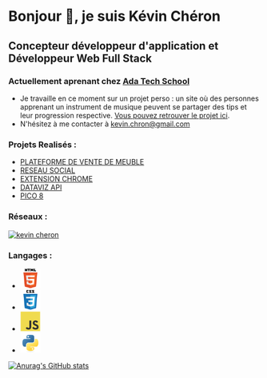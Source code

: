 # Bonjour 👋, je suis Kévin Chéron

## Concepteur développeur d'application et Développeur Web Full Stack

### Actuellement aprenant chez [Ada Tech School](https://adatechschool.fr/)

- Je travaille en ce moment sur un projet perso : un site où des personnes apprenant un instrument de musique peuvent se partager des tips et leur progression respective. [Vous pouvez retrouver le projet ici](https://github.com/TheUtopy/MelodySync).
- N'hésitez à me contacter à [kevin.chron@gmail.com](mailto:kevin.chron@gmail.com)

### Projets Realisés :

- [PLATEFORME DE VENTE DE MEUBLE](https://github.com/TheUtopy/projet-collectif---plateforme-de-vente-de-meubles-meublea)
- [RESEAU SOCIAL](https://github.com/TheUtopy/projet-collectif---reseau-social-php-game4ever)
- [EXTENSION CHROME](https://github.com/TheUtopy/projet-collectif---extension-chrome-kevin-edward-marion)
- [DATAVIZ API](https://github.com/TheUtopy/projet-collectif---dataviz-api-quendreavin)
- [PICO 8](https://github.com/TheUtopy/projet-collectif---pico8-alisavin)

### Réseaux :

<a href="https://www.linkedin.com/in/kevin-cheron/"><img align="center" src="https://raw.githubusercontent.com/rahuldkjain/github-profile-readme-generator/master/src/images/icons/Social/linked-in-alt.svg" alt="kevin cheron" height="30" width="40" style="max-width: 100%;"></a>

### Langages :

- <img src="https://raw.githubusercontent.com/devicons/devicon/master/icons/html5/html5-original-wordmark.svg" alt="html5" width="40" height="40" style="max-width: 100%;">
- <img src="https://raw.githubusercontent.com/devicons/devicon/master/icons/css3/css3-original-wordmark.svg" alt="css3" width="40" height="40" style="max-width: 100%;">
- <img src="https://raw.githubusercontent.com/devicons/devicon/master/icons/javascript/javascript-original.svg" alt="javascript" width="40" height="40" style="max-width: 100%;">
- <img src="https://raw.githubusercontent.com/devicons/devicon/master/icons/python/python-original.svg" alt="réagir" width="40" height="40" style="max-width: 100%;">

[![Anurag's GitHub stats](https://github-readme-stats.vercel.app/api?username=TheUtopy)](https://github.com/anuraghazra/github-readme-stats)
